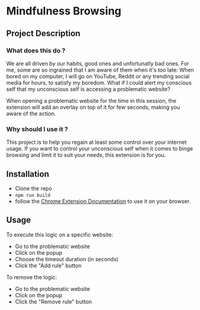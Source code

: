 # Mindfulness Browsing

## Project Description

### What does this do ?
We are all driven by our habits, good ones and unfortunatly bad ones. For me, some are so ingrained that I am aware of them when it's too late:
When bored on my computer, I will go on YouTube, Reddit or any trending social media for hours, to satisfy my boredom.
What if I could alert my conscious self that my unconscious self is accessing a problematic website?

When opening a problematic website for the time in this session, the extension will add an overlay on top of it for few seconds, making you aware of the action.

### Why should I use it ?
This project is to help you regain at least some control over your internet usage.
If you want to control your unconscious self when it comes to binge browsing and limit it to suit your needs, this extension is for you.

## Installation
- Clone the repo
- `npm run build`
- follow the [Chrome Extension Documentation](https://developer.chrome.com/docs/extensions/mv3/getstarted/development-basics/#load-unpacked) to use it on your browser.

## Usage
To execute this logic on a specific website:
- Go to the problematic website
- Click on the popup
- Choose the timeout duration (in seconds)
- Click the "Add rule" button

To remove the logic:
- Go to the problematic website
- Click on the popup
- Click the "Remove rule" button
